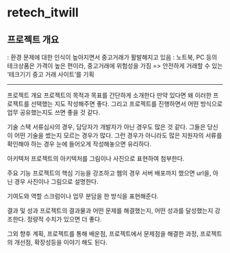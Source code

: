 # retech_itwill

## 프로젝트 개요
: 환경 문제에 대한 인식이 높아지면서 중고거래가 활발해지고 있음
: 노트북, PC 등의 테크상품은 가격이 높은 편이라, 
  중고거래에 위험성을 가짐
=> 안전하게 거래할 수 있는 ‘테크기기 중고 거래 사이트’를 기획

---------------------------------------------------------------------
프로젝트 개요
프로젝트의 목적과 목표를 간단하게 소개한다 만약 있다면 왜 이러한 프로젝트를 선택했는 지도 작성해주면 좋다. 그리고 프로젝트를 진행하면서 어떤 방식으로 업무 공유했는지도 쓰면 좋을 것 같다.

기술 스택
서류심사의 경우, 담당자가 개발자가 아닌 경우도 많은 것 같다. 그들은 당신이 어떤 기술을 썼는지 모르는 경우가 많다. 그런 경우가 아니라도 많은 지원자의 서류를 확인해야 하는 경우 눈에 들어오게 작성해놓으면 유리하다.

아키텍처
프로젝트의 아키텍처를 그림이나 사진으로 표현하여 첨부한다.

주요 기능
프로젝트의 핵심 기능을 강조하고 웹의 경우 서버 배포까지 했으면 url을, 아닌 경우 사진이나 그림으로 설명한다.

기여도와 역할
스크럼이나 업무 분담을 한 방식을 표현해준다.

결과 및 성과
프로젝트의 결과물과 어떤 문제를 해결했는지, 어떤 성과를 달성했는지 강조한다. 정량적 수치가 있으면 더 좋다.

그외
향후 계획, 프로젝트를 통해 배운점, 프로젝트에서 문제점을 해결한 과정, 프로젝트의 개선점, 확장성등을 이야기 해도 된다.
